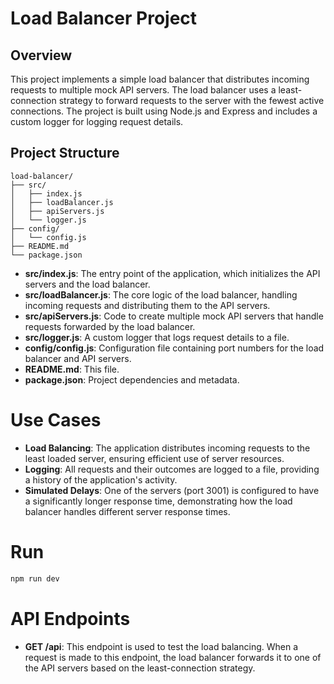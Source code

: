 # Load Balancer Project

## Overview

This project implements a simple load balancer that distributes incoming requests to multiple mock API servers. The load balancer uses a least-connection strategy to forward requests to the server with the fewest active connections. The project is built using Node.js and Express and includes a custom logger for logging request details.

## Project Structure
```
load-balancer/
├── src/
│   ├── index.js
│   ├── loadBalancer.js
│   ├── apiServers.js
│   └── logger.js
├── config/
│   └── config.js
├── README.md
└── package.json
```


- **src/index.js**: The entry point of the application, which initializes the API servers and the load balancer.
- **src/loadBalancer.js**: The core logic of the load balancer, handling incoming requests and distributing them to the API servers.
- **src/apiServers.js**: Code to create multiple mock API servers that handle requests forwarded by the load balancer.
- **src/logger.js**: A custom logger that logs request details to a file.
- **config/config.js**: Configuration file containing port numbers for the load balancer and API servers.
- **README.md**: This file.
- **package.json**: Project dependencies and metadata.

# Use Cases

- **Load Balancing**: The application distributes incoming requests to the least loaded server, ensuring efficient use of server resources.
- **Logging**: All requests and their outcomes are logged to a file, providing a history of the application's activity.
- **Simulated Delays**: One of the servers (port 3001) is configured to have a significantly longer response time, demonstrating how the load balancer handles different server response times.

# Run

```bash
npm run dev
```

# API Endpoints

- **GET /api**: This endpoint is used to test the load balancing. When a request is made to this endpoint, the load balancer forwards it to one of the API servers based on the least-connection strategy.